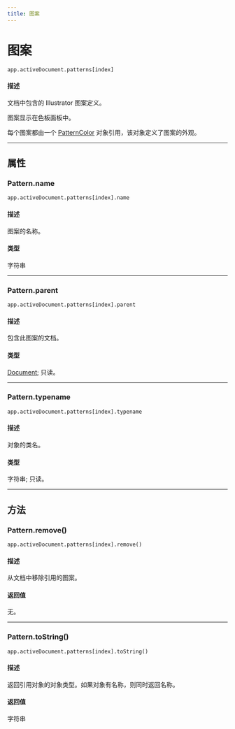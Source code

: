 ```yaml
---
title: 图案
---
```

# 图案

`app.activeDocument.patterns[index]`

#### 描述

文档中包含的 Illustrator 图案定义。

图案显示在色板面板中。

每个图案都由一个 [PatternColor](.././PatternColor) 对象引用，该对象定义了图案的外观。

---

## 属性

### Pattern.name

`app.activeDocument.patterns[index].name`

#### 描述

图案的名称。

#### 类型

字符串

---

### Pattern.parent

`app.activeDocument.patterns[index].parent`

#### 描述

包含此图案的文档。

#### 类型

[Document](.././Document); 只读。

---

### Pattern.typename

`app.activeDocument.patterns[index].typename`

#### 描述

对象的类名。

#### 类型

字符串; 只读。

---

## 方法

### Pattern.remove()

`app.activeDocument.patterns[index].remove()`

#### 描述

从文档中移除引用的图案。

#### 返回值

无。

---

### Pattern.toString()

`app.activeDocument.patterns[index].toString()`

#### 描述

返回引用对象的对象类型。如果对象有名称，则同时返回名称。

#### 返回值

字符串
